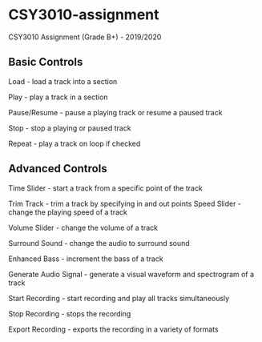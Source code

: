 # CSY3010-assignment
CSY3010 Assignment (Grade B+) - 2019/2020

## Basic Controls
Load - load a track into a section

Play - play a track in a section

Pause/Resume - pause a playing track or resume a paused track

Stop - stop a playing or paused track

Repeat - play a track on loop if checked

## Advanced Controls
Time Slider - start a track from a specific point of the track

Trim Track - trim a track by specifying in and out points
Speed Slider - change the playing speed of a track

Volume Slider - change the volume of a track

Surround Sound - change the audio to surround sound

Enhanced Bass - increment the bass of a track

Generate Audio Signal - generate a visual waveform and spectrogram of a track

Start Recording - start recording and play all tracks simultaneously

Stop Recording - stops the recording

Export Recording - exports the recording in a variety of formats
